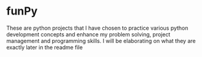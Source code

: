 # funPy
These are python projects that I have chosen to practice various python development concepts and enhance my problem solving, project management and programming skills. I will be elaborating on what they are exactly later in the readme file
